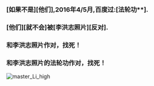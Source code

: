 ### [如果不是][他们],2016年4/5月,百度过:[法轮功**].
### [他们][就不会]被[李洪志照片][反对].
### 和李洪志照片作对，找死！
### 和李洪志照片的法轮功作对，找死！

![master_Li_high](https://cn-text.github.io/view/master_Li_high.jpg)
